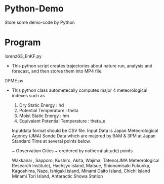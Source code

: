 # Python-Demo
Store some demo-code by Python

# Program 
lorenz63_EnKF.py
 - This python script creates trajectories about nature run, analysis and forecast, and then stores them into MP4 file.

DPME.py
 - This python class autometecally computes major 4 meteorological indexes such as
 
   1. Dry Static Energy                : hd
   2. Potential Temperature            : theta
   3. Moist Static Energy              : hm
   4. Equivalent Potential Temperature : theta_e

   Inputdata format should be CSV file. 
   Input Data is Japan Meteorological Agency (JMA)  Sonde Data which are majored by 9AM & 3PM at Japan Standard Time 
   at several points below.
    
    ~ Observation Cities ~ oredered by nothern(latitude) points
    
    Wakkanai , Sapporo, Kushiro, Akita, Wajima, Tateno(JMA Meteorological Research Institute), Hachijyo island, Matsue, Shionomisaki
    Fukuoka, Kagoshima, Naze, Ishigaki island, Minami Daito Island, Chichi Island Minami Tori Island, Antaractic Showa Station

